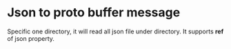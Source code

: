 # Json to proto buffer message

Specific one directory, it will read all json file under directory.
It supports **ref** of json property. 
